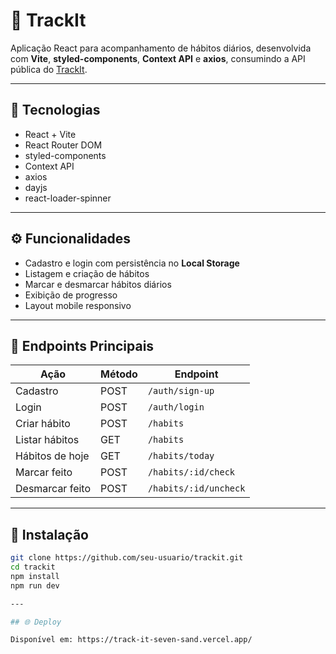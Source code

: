 # 📱 TrackIt

Aplicação React para acompanhamento de hábitos diários, desenvolvida com **Vite**, **styled-components**, **Context API** e **axios**, consumindo a API pública do [TrackIt](https://mock-api.bootcamp.respondeai.com.br/api/v2/trackit/).

---

## 🚀 Tecnologias

- React + Vite  
- React Router DOM  
- styled-components  
- Context API  
- axios  
- dayjs  
- react-loader-spinner  

---

## ⚙️ Funcionalidades

- Cadastro e login com persistência no **Local Storage**  
- Listagem e criação de hábitos  
- Marcar e desmarcar hábitos diários  
- Exibição de progresso  
- Layout mobile responsivo  

---

## 🔗 Endpoints Principais

| Ação | Método | Endpoint |
|------|---------|-----------|
| Cadastro | POST | `/auth/sign-up` |
| Login | POST | `/auth/login` |
| Criar hábito | POST | `/habits` |
| Listar hábitos | GET | `/habits` |
| Hábitos de hoje | GET | `/habits/today` |
| Marcar feito | POST | `/habits/:id/check` |
| Desmarcar feito | POST | `/habits/:id/uncheck` |

---

## 💾 Instalação

```bash
git clone https://github.com/seu-usuario/trackit.git
cd trackit
npm install
npm run dev

---

## 🌐 Deploy

Disponível em: https://track-it-seven-sand.vercel.app/
